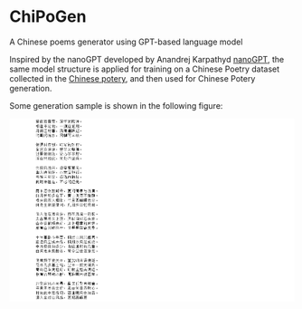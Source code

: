 # ChiPoGen
 A Chinese poems generator using GPT-based language model

 Inspired by the nanoGPT developed by Anandrej Karpathyd [nanoGPT](https://github.com/karpathy/nanoGPT), the same model structure is applied for training on a Chinese Poetry dataset collected in the [Chinese potery](https://github.com/Werneror/Poetry), and then used for Chinese Potery generation.

 Some generation sample is shown in the following figure:

 ![](assests/poetry_generated_sample.PNG)